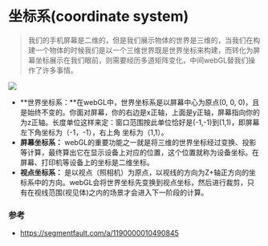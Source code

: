 # 坐标系(coordinate system)

> 我们的手机屏幕是二维的，但是我们展示物体的世界是三维的，当我们在构建一个物体的时候我们是以一个三维世界既是世界坐标来构建，而转化为屏幕坐标展示在我们眼前，则需要经历多道矩阵变化，中间webGL替我们操作了许多事情。 

![](https://segmentfault.com/img/bVR6Yj?w=581&h=329)

- **世界坐标系：**在webGL中，世界坐标系是以屏幕中心为原点(0, 0, 0)，且是始终不变的。你面对屏幕，你的右边是x正轴，上面是y正轴，屏幕指向你的为z正轴。长度单位这样来定：窗口范围按此单位恰好是(-1,-1)到(1,1)，即屏幕左下角坐标为（-1，-1），右上角
  坐标为（1,1）。
- **屏幕坐标系：**
  webGL的重要功能之一就是将三维的世界坐标经过变换、投影等计算，最终算出它在显示设备上对应的位置，这个位置就称为设备坐标。在屏幕、打印机等设备上的坐标是二维坐标。
- **视点坐标系：**
  是以视点（照相机）为原点，以视线的方向为Z+轴正方向的坐标系中的方向。webGL会将世界坐标先变换到视点坐标，然后进行裁剪，只有在视线范围(视见体)之内的场景才会进入下一阶段的计算。



### 参考

- https://segmentfault.com/a/1190000010490845

